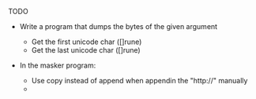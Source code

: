 TODO

* Write a program that dumps the bytes of the given argument
  * Get the first unicode char ([]rune)
  * Get the last unicode char ([]rune)

* In the masker program:
  * Use copy instead of append when appendin the "http://" manually
  * 